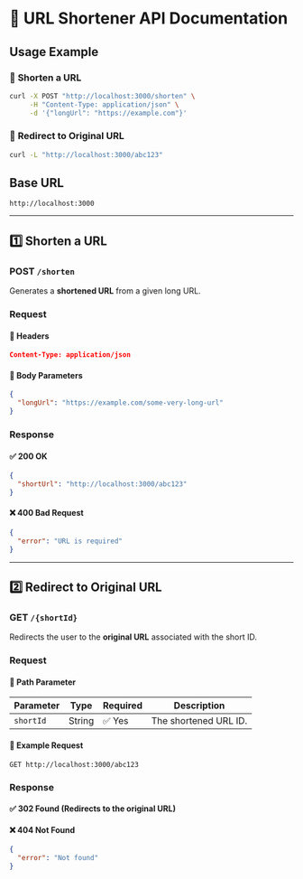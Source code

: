 # **📜 URL Shortener API Documentation**

## **Usage Example**

### 🔹 **Shorten a URL**

```sh
curl -X POST "http://localhost:3000/shorten" \
     -H "Content-Type: application/json" \
     -d '{"longUrl": "https://example.com"}'
```

### 🔹 **Redirect to Original URL**

```sh
curl -L "http://localhost:3000/abc123"
```

## **Base URL**  

```
http://localhost:3000
```

---

## **1️⃣ Shorten a URL**

### **POST `/shorten`**  

Generates a **shortened URL** from a given long URL.

### **Request**

#### 🔹 **Headers**

```json
Content-Type: application/json
```

#### 🔹 **Body Parameters**

```json
{
  "longUrl": "https://example.com/some-very-long-url"
}
```

### **Response**

#### ✅ **200 OK**

```json
{
  "shortUrl": "http://localhost:3000/abc123"
}
```

#### ❌ **400 Bad Request**

```json
{
  "error": "URL is required"
}
```

---

## **2️⃣ Redirect to Original URL**

### **GET `/{shortId}`**  

Redirects the user to the **original URL** associated with the short ID.

### **Request**

#### 🔹 **Path Parameter**

| Parameter | Type   | Required | Description           |
| --------- | ------ | -------- | --------------------- |
| `shortId` | String | ✅ Yes    | The shortened URL ID. |

#### 🔹 **Example Request**

```
GET http://localhost:3000/abc123
```

### **Response**

#### ✅ **302 Found** (Redirects to the original URL)

#### ❌ **404 Not Found**

```json
{
  "error": "Not found"
}
```
